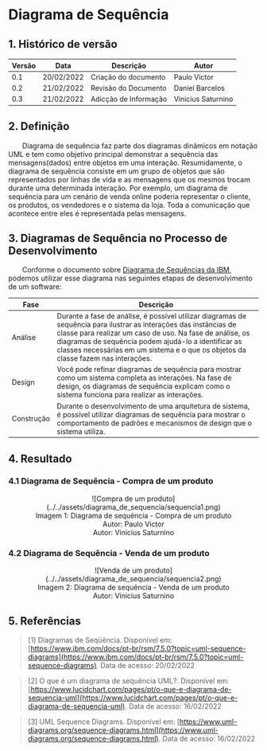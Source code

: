 # Diagrama de Sequência

## 1. Histórico de versão

<center>

| Versão | Data       | Descrição            | Autor        |
| ------ | ---------- | -------------------- | ------------ |
| 0.1    | 20/02/2022 | Criação do documento | Paulo Victor |
| 0.2    | 21/02/2022 | Revisão do Documento | Daniel Barcelos |
| 0.3    | 21/02/2022 | Adicção de Informação | Vinicius Saturnino |

</center>

## 2. Definição

&emsp;&emsp;Diagrama de sequência faz parte dos diagramas dinâmicos em notação UML e tem como objetivo principal demonstrar a sequência das mensagens(dados) entre objetos em uma interação. Resumidamente, o diagrama de sequência consiste em um grupo de objetos que são representados por linhas de vida e as mensagens que os mesmos trocam durante uma determinada interação. Por exemplo, um diagrama de sequência para um cenário de venda online poderia representar o cliente, os produtos, os vendedores e o sistema da loja. Toda a comunicação que acontece entre eles é representada pelas mensagens.

## 3. Diagramas de Sequência no Processo de Desenvolvimento

&emsp;&emsp;Conforme o documento sobre
[Diagrama de Sequências da IBM](https://www.ibm.com/docs/pt-br/rsm/7.5.0?topic=uml-sequence-diagrams), podemos utilizar esse diagrama nas seguintes etapas de desenvolvimento de um software:

| Fase       | Descrição                                                                                                                                                                                                                                                                                                                   |
| ---------- | --------------------------------------------------------------------------------------------------------------------------------------------------------------------------------------------------------------------------------------------------------------------------------------------------------------------------- |
| Análise    | Durante a fase de análise, é possível utilizar diagramas de sequência para ilustrar as interações das instâncias de classe para realizar um caso de uso. Na fase de análise, os diagramas de sequência podem ajudá-lo a identificar as classes necessárias em um sistema e o que os objetos da classe fazem nas interações. |
| Design     | Você pode refinar diagramas de sequência para mostrar como um sistema completa as interações. Na fase de design, os diagramas de sequência explicam como o sistema funciona para realizar as interações.                                                                                                                    |
| Construção | Durante o desenvolvimento de uma arquitetura de sistema, é possível utilizar diagramas de sequência para mostrar o comportamento de padrões e mecanismos de design que o sistema utiliza.                                                                                                                                   |

## 4. Resultado

### 4.1 Diagrama de Sequência - Compra de um produto

<center>
![Compra de um produto](../../assets/diagrama_de_sequencia/sequencia1.png)
<figcaption>Imagem 1: Diagrama de sequência - Compra de um produto</figcaption>
<figcaption>Autor: Paulo Victor</figcaption>
<figcaption>Autor: Vinicius Saturnino</figcaption>
</center>


### 4.2 Diagrama de Sequência - Venda de um produto

<center>
![Venda de um produto](../../assets/diagrama_de_sequencia/sequencia2.png)
<figcaption>Imagem 2: Diagrama de sequência - Venda de um produto</figcaption>
<figcaption>Autor: Vinicius Saturnino</figcaption>
</center>

## 5. Referências

> [1] Diagramas de Seqüência. Disponível em:
> [https://www.ibm.com/docs/pt-br/rsm/7.5.0?topic=uml-sequence-diagrams](https://www.ibm.com/docs/pt-br/rsm/7.5.0?topic=uml-sequence-diagrams). Data de acesso: 20/02/2022

> [2] O que é um diagrama de sequência UML?. Disponível em:
> [https://www.lucidchart.com/pages/pt/o-que-e-diagrama-de-sequencia-uml](https://www.lucidchart.com/pages/pt/o-que-e-diagrama-de-sequencia-uml). Data de acesso: 16/02/2022

> [3] UML Sequence Diagrams. Disponível em: [https://www.uml-diagrams.org/sequence-diagrams.html](https://www.uml-diagrams.org/sequence-diagrams.html). Data de acesso: 16/02/2022
